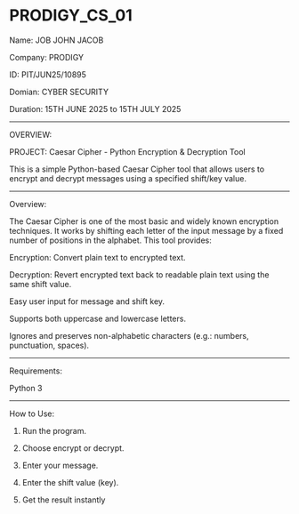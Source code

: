 # PRODIGY_CS_01

Name: JOB JOHN JACOB

Company: PRODIGY

ID: PIT/JUN25/10895

Domian: CYBER SECURITY

Duration: 15TH JUNE 2025 to 15TH JULY 2025

---

OVERVIEW:



PROJECT: Caesar Cipher - Python Encryption & Decryption Tool

This is a simple Python-based Caesar Cipher tool that allows users to encrypt and decrypt messages using a specified shift/key value.

 ---
 
Overview:


The Caesar Cipher is one of the most basic and widely known encryption techniques. It works by shifting each letter of the input message by a fixed number of positions in the alphabet. This tool provides:

Encryption: Convert plain text to encrypted text.

Decryption: Revert encrypted text back to readable plain text using the same shift value.

Easy user input for message and shift key.

Supports both uppercase and lowercase letters.

Ignores and preserves non-alphabetic characters (e.g.: numbers, punctuation, spaces).

---

Requirements:

Python 3

---

How to Use:

1. Run the program.

2. Choose encrypt or decrypt.

3. Enter your message.

4. Enter the shift value (key).

5. Get the result instantly
